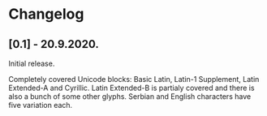 # Changelog

## [0.1] - 20.9.2020.

Initial release.

Completely covered Unicode blocks: Basic Latin, Latin-1 Supplement, Latin Extended-A and Cyrillic. Latin Extended-B is partialy covered and there is also a bunch of some other  glyphs. Serbian and English characters have five variation each.
